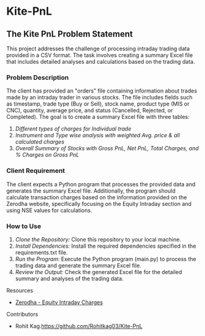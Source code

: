 # Kite-PnL
## The Kite PnL Problem Statement

This project addresses the challenge of processing intraday trading data provided in a CSV format. The task involves creating a summary Excel file that includes detailed analyses and calculations based on the trading data. 

### Problem Description
The client has provided an "orders" file containing information about trades made by an intraday trader in various stocks. The file includes fields such as timestamp, trade type (Buy or Sell), stock name, product type (MIS or CNC), quantity, average price, and status (Cancelled, Rejected, or Completed). The goal is to create a summary Excel file with three tables:

1. *Different types of charges for Individual trade*
2. *Instrument and Type wise analysis with weighted Avg. price & all calculated charges*
3. *Overall Summary of Stocks with Gross PnL, Net PnL, Total Charges, and % Charges on Gross PnL*

### Client Requirement
The client expects a Python program that processes the provided data and generates the summary Excel file. Additionally, the program should calculate transaction charges based on the information provided on the Zerodha website, specifically focusing on the Equity Intraday section and using NSE values for calculations.

### How to Use
1. *Clone the Repository:* Clone this repository to your local machine.
2. *Install Dependencies:* Install the required dependencies specified in the requirements.txt file.
3. *Run the Program:* Execute the Python program (main.py) to process the trading data and generate the summary Excel file.
4. *Review the Output:* Check the generated Excel file for the detailed summary and analyses of the trading data.

Resources
- [Zerodha - Equity Intraday Charges](https://zerodha.com/charges#tab-equities)

Contributors
- Rohit Kag.https://github.com/Rohitkag03/Kite-PnL
